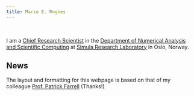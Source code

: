 ```yaml
---
title: Marie E. Rognes
---
```


&nbsp;
&nbsp;

I am a [Chief Research Scientist](https://www.simula.no/people/meg) in
the [Department of Numerical Analysis and Scientific Computing](https://www.simula.no/research/research-departments/numerical-analysis-and-scientific-computing) at [Simula
Research Laboratory](https://www.simula.no) in Oslo, Norway.

<h2 id="news">News</h2>

<p></p>

The layout and formatting for this webpage is based on that of my colleague [Prof. Patrick Farrell](https://pefarrell.org/) (Thanks!)
